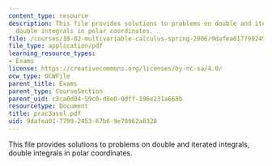 ```yaml
---
content_type: resource
description: This file provides solutions to problems on double and iterated integrals,
  double integrals in polar coordinates.
file: /courses/18-02-multivariable-calculus-spring-2006/9dafea017799245367b69e70962a0328_prac3asol.pdf
file_type: application/pdf
learning_resource_types:
- Exams
license: https://creativecommons.org/licenses/by-nc-sa/4.0/
ocw_type: OCWFile
parent_title: Exams
parent_type: CourseSection
parent_uid: c3ca0d84-59c0-d8e0-0dff-196e231a668b
resourcetype: Document
title: prac3asol.pdf
uid: 9dafea01-7799-2453-67b6-9e70962a0328
---
```

This file provides solutions to problems on double and iterated integrals, double integrals in polar coordinates.